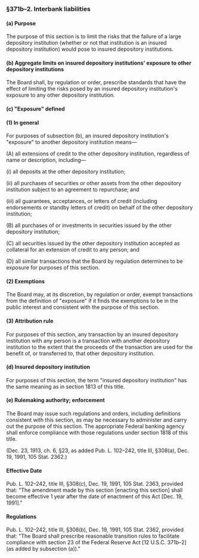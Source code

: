 ### §371b–2. Interbank liabilities ###

#### (a) Purpose ####

The purpose of this section is to limit the risks that the failure of a large depository institution (whether or not that institution is an insured depository institution) would pose to insured depository institutions.

#### (b) Aggregate limits on insured depository institutions' exposure to other depository institutions ####

The Board shall, by regulation or order, prescribe standards that have the effect of limiting the risks posed by an insured depository institution's exposure to any other depository institution.

#### (c) "Exposure" defined ####

#### (1) In general ####

For purposes of subsection (b), an insured depository institution's "exposure" to another depository institution means—

(A) all extensions of credit to the other depository institution, regardless of name or description, including—

(i) all deposits at the other depository institution;

(ii) all purchases of securities or other assets from the other depository institution subject to an agreement to repurchase; and

(iii) all guarantees, acceptances, or letters of credit (including endorsements or standby letters of credit) on behalf of the other depository institution;

(B) all purchases of or investments in securities issued by the other depository institution;

(C) all securities issued by the other depository institution accepted as collateral for an extension of credit to any person; and

(D) all similar transactions that the Board by regulation determines to be exposure for purposes of this section.

#### (2) Exemptions ####

The Board may, at its discretion, by regulation or order, exempt transactions from the definition of "exposure" if it finds the exemptions to be in the public interest and consistent with the purpose of this section.

#### (3) Attribution rule ####

For purposes of this section, any transaction by an insured depository institution with any person is a transaction with another depository institution to the extent that the proceeds of the transaction are used for the benefit of, or transferred to, that other depository institution.

#### (d) Insured depository institution ####

For purposes of this section, the term "insured depository institution" has the same meaning as in section 1813 of this title.

#### (e) Rulemaking authority; enforcement ####

The Board may issue such regulations and orders, including definitions consistent with this section, as may be necessary to administer and carry out the purpose of this section. The appropriate Federal banking agency shall enforce compliance with those regulations under section 1818 of this title.

(Dec. 23, 1913, ch. 6, §23, as added Pub. L. 102–242, title III, §308(a), Dec. 19, 1991, 105 Stat. 2362.)

#### Effective Date ####

Pub. L. 102–242, title III, §308(c), Dec. 19, 1991, 105 Stat. 2363, provided that: "The amendment made by this section [enacting this section] shall become effective 1 year after the date of enactment of this Act [Dec. 19, 1991]."

#### Regulations ####

Pub. L. 102–242, title III, §308(b), Dec. 19, 1991, 105 Stat. 2362, provided that: "The Board shall prescribe reasonable transition rules to facilitate compliance with section 23 of the Federal Reserve Act [12 U.S.C. 371b–2] (as added by subsection (a))."